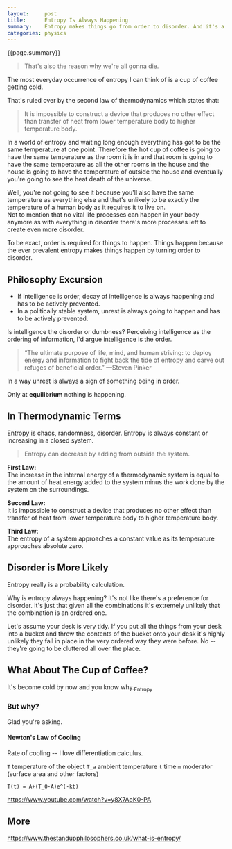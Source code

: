 ```yaml
---
layout:     post
title:      Entropy Is Always Happening
summary:    Entropy makes things go from order to disorder. And it's a process that happens slowly by steadily inevitably all the time to all the things.
categories: physics
---
```


{{page.summary}}

> That's also the reason why we're all gonna die.

The most everyday occurrence of entropy I can think of is a cup of coffee getting cold.

That's ruled over by the second law of thermodynamics which states that:

> It is impossible to construct a device that produces no other effect than transfer of heat from lower temperature body to higher temperature body.

In a world of entropy and waiting long enough everything has got to be the same temperature at one point. Therefore the hot cup of coffee is going to have the same temperature as the room it is in and that room is going to have the same temperature as all the other rooms in the house and the house is going to have the temperature of outside the house and eventually you're going to see the heat death of the universe.

Well, you're not going to see it because you'll also have the same temperature as everything else and that's unlikely to be exactly the temperature of a human body as it requires it to live on. \
Not to mention that no vital life processes can happen in your body anymore as with everything in disorder there's more processes left to create even more disorder.

To be exact, order is required for things to happen. Things happen because the ever prevalent entropy makes things happen by turning order to disorder.

## Philosophy Excursion

- If intelligence is order, decay of intelligence is always happening and has to be actively prevented.
- In a politically stable system, unrest is always going to happen and has to be actively prevented.

Is intelligence the disorder or dumbness? Perceiving intelligence as the ordering of information, I'd argue intelligence is the order.

> “The ultimate purpose of life, mind, and human striving: to deploy energy and information to fight back the tide of entropy and carve out refuges of beneficial order.” —Steven Pinker

In a way unrest is always a sign of something being in order.

Only at **equilibrium** nothing is happening.

## In Thermodynamic Terms

Entropy is chaos, randomness, disorder. Entropy is always constant or increasing in a closed system.

> Entropy can decrease by adding from outside the system.

**First Law:** \
The increase in the internal energy of a thermodynamic system is equal to the amount of heat energy added to the system minus the work done by the system on the surroundings.

**Second Law:** \
It is impossible to construct a device that produces no other effect than transfer of heat from lower temperature body to higher temperature body.

**Third Law:** \
The entropy of a system approaches a constant value as its temperature approaches absolute zero.

## Disorder is More Likely

Entropy really is a probability calculation.

Why is entropy always happening? It's not like there's a preference for disorder. It's just that given all the combinations it's extremely unlikely that the combination is an ordered one.

Let's assume your desk is very tidy. If you put all the things from your desk into a bucket and threw the contents of the bucket onto your desk it's highly unlikely they fall in place in the very ordered way they were before. No -- they're going to be cluttered all over the place.

## What About The Cup of Coffee?

It's become cold by now and you know why.<sub>Entropy</sub>

### But why?

Glad you're asking.

#### Newton's Law of Cooling

Rate of cooling -- I love differentiation calculus.

`T` temperature of the object
`T_a` ambient temperature
`t` time
`m` moderator (surface area and other factors)


```
T(t) = A+(T_0-A)e^(-kt)
```

https://www.youtube.com/watch?v=y8X7AoK0-PA

## More

https://www.thestandupphilosophers.co.uk/what-is-entropy/

